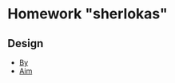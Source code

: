 # Homework "sherlokas"

## Design
 - [By][2]
 - [Aim][1]

[1]:https://cdn.discordapp.com/attachments/850245533838868480/850
[2]:https://github.com/Pvaleikis